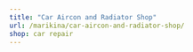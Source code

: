 ```yaml
---
title: "Car Aircon and Radiator Shop"
url: /marikina/car-aircon-and-radiator-shop/
shop: car repair
---
```

